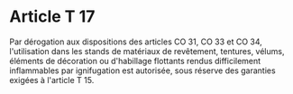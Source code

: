 # Article T 17

Par dérogation aux dispositions des articles CO 31, CO 33 et CO 34, l'utilisation dans les stands de matériaux de revêtement, tentures, vélums, éléments de décoration ou d'habillage flottants rendus difficilement inflammables par ignifugation est autorisée, sous réserve des garanties exigées à l'article T 15.
